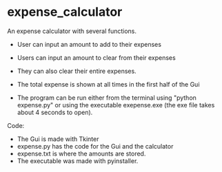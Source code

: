 # expense_calculator

An expense calculator with several functions.
- User can input an amount to add to their expenses
- Users can input an amount to clear from their expenses
- They can also clear their entire expenses.
- The total expense is shown at all times in the first half of the Gui

- The program can be run either from the terminal using "python expense.py" or using the executable exepense.exe
(the exe file takes about 4 seconds to open).

Code:
- The Gui is made with Tkinter
- expense.py has the code for the Gui and the calculator
- expense.txt is where the amounts are stored.
- The executable was made with pyinstaller.



